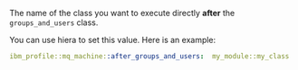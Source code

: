 The name of the class you want to execute directly **after** the `groups_and_users` class.

You can use hiera to set this value. Here is an example:

```yaml
ibm_profile::mq_machine::after_groups_and_users:  my_module::my_class
```
